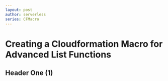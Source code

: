```yaml
---
layout: post
author: serverless
series: CFMacro
---
```


# Creating a Cloudformation Macro for Advanced List Functions
## Header One (1)
